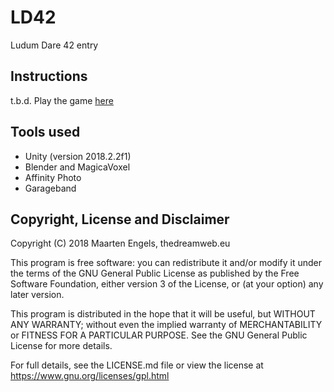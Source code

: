 # LD42
Ludum Dare 42 entry

## Instructions
t.b.d.
Play the game [here]()

## Tools used
- Unity (version 2018.2.2f1)
- Blender and MagicaVoxel
- Affinity Photo
- Garageband

## Copyright, License and Disclaimer
Copyright (C) 2018 Maarten Engels, thedreamweb.eu

This program is free software: you can redistribute it and/or modify
it under the terms of the GNU General Public License as published by
the Free Software Foundation, either version 3 of the License, or
(at your option) any later version.

This program is distributed in the hope that it will be useful,
but WITHOUT ANY WARRANTY; without even the implied warranty of
MERCHANTABILITY or FITNESS FOR A PARTICULAR PURPOSE.  See the
GNU General Public License for more details.

For full details, see the LICENSE.md file or view the license at https://www.gnu.org/licenses/gpl.html


